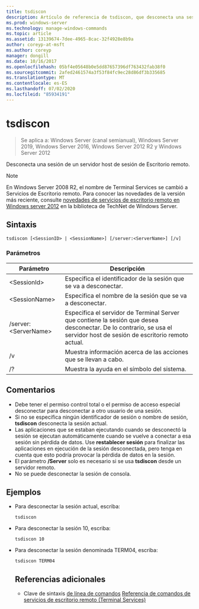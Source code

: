 ```yaml
---
title: tsdiscon
description: Artículo de referencia de tsdiscon, que desconecta una sesión de un servidor host de sesión de escritorio remoto.
ms.prod: windows-server
ms.technology: manage-windows-commands
ms.topic: article
ms.assetid: 13139674-7dee-4965-8cac-32f4928e8b9a
author: coreyp-at-msft
ms.author: coreyp
manager: dongill
ms.date: 10/16/2017
ms.openlocfilehash: 05bf4e05648b0e5dd87657396df763432fab38f0
ms.sourcegitcommit: 2afed2461574a3f53f84fc9ec28d86df3b335685
ms.translationtype: MT
ms.contentlocale: es-ES
ms.lasthandoff: 07/02/2020
ms.locfileid: "85934191"
---
```

# <a name="tsdiscon"></a>tsdiscon

> Se aplica a: Windows Server (canal semianual), Windows Server 2019, Windows Server 2016, Windows Server 2012 R2 y Windows Server 2012

Desconecta una sesión de un servidor host de sesión de Escritorio remoto.



> [!NOTE]
> En Windows Server 2008 R2, el nombre de Terminal Services se cambió a Servicios de Escritorio remoto. Para conocer las novedades de la versión más reciente, consulte [novedades de servicios de escritorio remoto en Windows server 2012](https://technet.microsoft.com/library/hh831527) en la biblioteca de TechNet de Windows Server.

## <a name="syntax"></a>Sintaxis
```
tsdiscon [<SessionID> | <SessionName>] [/server:<ServerName>] [/v]
```

### <a name="parameters"></a>Parámetros

|Parámetro|Descripción|
|-------|--------|
|\<SessionId>|Especifica el identificador de la sesión que se va a desconectar.|
|\<SessionName>|Especifica el nombre de la sesión que se va a desconectar.|
|/server:\<ServerName>|Especifica el servidor de Terminal Server que contiene la sesión que desea desconectar. De lo contrario, se usa el servidor host de sesión de escritorio remoto actual.|
|/v|Muestra información acerca de las acciones que se llevan a cabo.|
|/?|Muestra la ayuda en el símbolo del sistema.|

## <a name="remarks"></a>Comentarios
-   Debe tener el permiso control total o el permiso de acceso especial desconectar para desconectar a otro usuario de una sesión.
-   Si no se especifica ningún identificador de sesión o nombre de sesión, **tsdiscon** desconecta la sesión actual.
-   Las aplicaciones que se estaban ejecutando cuando se desconectó la sesión se ejecutan automáticamente cuando se vuelve a conectar a esa sesión sin pérdida de datos. Use **restablecer sesión** para finalizar las aplicaciones en ejecución de la sesión desconectada, pero tenga en cuenta que esto podría provocar la pérdida de datos en la sesión.
-   El parámetro **/Server** solo es necesario si se usa **tsdiscon** desde un servidor remoto.
-   No se puede desconectar la sesión de consola.

## <a name="examples"></a>Ejemplos
- Para desconectar la sesión actual, escriba:
  ```
  tsdiscon
  ```
- Para desconectar la sesión 10, escriba:
  ```
  tsdiscon 10
  ```
- Para desconectar la sesión denominada TERM04, escriba:
  ```
  tsdiscon TERM04
  ```
  ## <a name="additional-references"></a>Referencias adicionales
  - Clave de sintaxis [de línea de comandos](command-line-syntax-key.md) 
   [Referencia de comandos de servicios de escritorio remoto (Terminal Services)](remote-desktop-services-terminal-services-command-reference.md)
